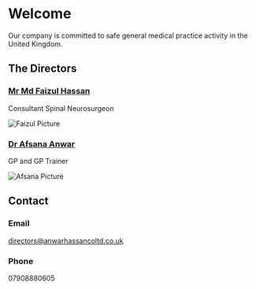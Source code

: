 # Welcome

Our company is committed to safe general medical practice activity in the United Kingdom.

## The Directors
### [Mr Md Faizul Hassan](https://www.roh.nhs.uk/about-us/our-team/item/mr-faizul-hassan)
Consultant Spinal Neurosurgeon

![Faizul Picture](https://roh.nhs.uk/media/zoo/images/Faizul-Hassan_b51e4194de537bb5b19f4f4da3117886.jpg)

### [Dr Afsana Anwar](https://www.lockfieldsurgery.co.uk/staff1.aspx)
GP and GP Trainer

![Afsana Picture](https://i.imgur.com/SvfVSB8.png)

## Contact
### Email
directors@anwarhassancoltd.co.uk
### Phone
07908880605


